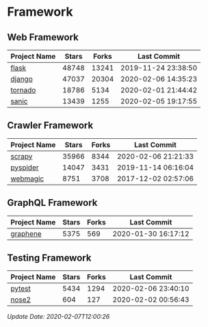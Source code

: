 # Framework

## Web Framework

| Project Name | Stars | Forks | Last Commit |
| ------------ | ----- | ----- | ----------- |
| [flask](https://github.com/pallets/flask) | 48748 | 13241 | 2019-11-24 23:38:50 |
| [django](https://github.com/django/django) | 47037 | 20304 | 2020-02-06 14:35:23 |
| [tornado](https://github.com/tornadoweb/tornado) | 18786 | 5134 | 2020-02-01 21:44:42 |
| [sanic](https://github.com/huge-success/sanic) | 13439 | 1255 | 2020-02-05 19:17:55 |

## Crawler Framework

| Project Name | Stars | Forks | Last Commit |
| ------------ | ----- | ----- | ----------- |
| [scrapy](https://github.com/scrapy/scrapy) | 35966 | 8344 | 2020-02-06 21:21:33 |
| [pyspider](https://github.com/binux/pyspider) | 14047 | 3431 | 2019-11-14 06:16:04 |
| [webmagic](https://github.com/code4craft/webmagic) | 8751 | 3708 | 2017-12-02 02:57:06 |

## GraphQL Framework

| Project Name | Stars | Forks | Last Commit |
| ------------ | ----- | ----- | ----------- |
| [graphene](https://github.com/graphql-python/graphene) | 5375 | 569 | 2020-01-30 16:17:12 |

## Testing Framework

| Project Name | Stars | Forks | Last Commit |
| ------------ | ----- | ----- | ----------- |
| [pytest](https://github.com/pytest-dev/pytest) | 5434 | 1294 | 2020-02-06 23:40:10 |
| [nose2](https://github.com/nose-devs/nose2) | 604 | 127 | 2020-02-02 00:56:43 |

*Update Date: 2020-02-07T12:00:26*